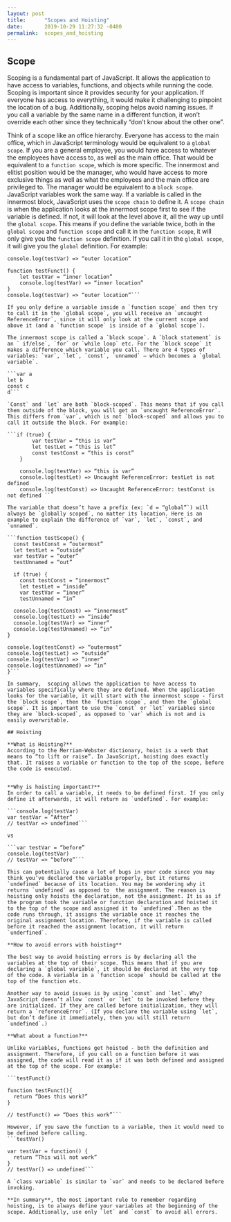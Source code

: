 ```yaml
---
layout: post
title:      "Scopes and Hoisting"
date:       2019-10-29 11:27:32 -0400
permalink:  scopes_and_hoisting
---
```


## Scope

Scoping is a fundamental part of JavaScript. It allows the application to have access to variables, functions, and objects while running the code. Scoping is important since it provides security for your application. If everyone has access to everything, it would make it challenging to pinpoint the location of a bug. Additionally, scoping helps avoid naming issues. If you call a variable by the same name in a different function, it won’t override each other since they technically “don’t know about the other one”. 

Think of a scope like an office hierarchy. Everyone has access to the main office, which in JavaScript terminology would be equivalent to a `global scope`. If you are a general employee, you would have access to whatever the employees have access to, as well as the main office. That would be equivalent to a `function scope`, which is more specific. The innermost and elitist position would be the manager, who would have access to more exclusive things as well as what the employees and the main office are privileged to. The manager would be equivalent to a `block scope`. 
JavaScript variables work the same way. If a variable is called in the innermost block, JavaScript uses the `scope chain` to define it. A `scope chain` is when the application looks at the innermost scope first to see if the variable is defined. If not, it will look at the level above it, all the way up until the `global scope`. This means if you define the variable twice, both in the `global scope` and `function scope` and call it in the `function scope`, it will only give you the `function scope` definition. If you call it in the `global scope`, it will give you the `global` definition. 
For example:

``` let TestVar = “outer location”
console.log(testVar) => “outer location”

function testFunct() {
	let testVar = “inner location”
	console.log(testVar) => “inner location”
}
console.log(testVar) => “outer location”```

If you only define a variable inside a `function scope` and then try to call it in the `global scope`, you will receive an `uncaught ReferenceError`, since it will only look at the current scope and above it (and a `function scope` is inside of a `global scope`). 

The innermost scope is called a `block scope`. A `block statement` is an ` if/else`, `for` or `while loop` etc. For the `block scope` it makes a difference which variable you call. There are 4 types of variables: `var`, `let`, `const`, `unnamed` – which becomes a `global variable`.

```var a
let b
const c
d```

`Const` and `let` are both `block-scoped`. This means that if you call them outside of the block, you will get an `uncaught ReferenceError`. This differs from `var`, which is not `block-scoped` and allows you to call it outside the block. For example:

```if (true) {
		var testVar = “this is var”
		let testLet = “this is let”
		const testConst = “this is const”
	}
	
	console.log(testVar) => “this is var”
	console.log(testLet) => Uncaught ReferenceError: testLet is not defined
	console.log(testConst) => Uncaught ReferenceError: testConst is not defined	```
	
The variable that doesn’t have a prefix (ex: `d = “global”`) will always be `globally scoped`, no matter its location. Here is an example to explain the difference of `var`, `let`, `const`, and `unnamed`.

```function testScope() {
  const testConst = “outermost”
  let testLet = “outside”
  var testVar = “outer”
  testUnnamed = “out”
	
  if (true) {
    const testConst = “innermost”
    let testLet = “inside”
    var testVar = “inner”
    testUnnamed = “in”

  console.log(testConst) => “innermost”
  console.log(testLet) => “inside”
  console.log(testVar) => “inner”
  console.log(testUnnamed) => “in”
}

console.log(testConst) => “outermost”
console.log(testLet) => “outside”
console.log(testVar) => “inner”
console.log(testUnnamed) => “in”
}```

In summary,  scoping allows the application to have access to variables specifically where they are defined. When the application looks for the variable, it will start with the innermost scope - first the `block scope`, then the `function scope`, and then the `global scope`. It is important to use the `const` or `let` variables since they are `block-scoped`, as opposed to `var` which is not and is easily overwritable. 

## Hoisting

**What is Hoisting?**
According to the Merriam-Webster dictionary, hoist is a verb that means to “to lift or raise”. In JavaScript, hoisting does exactly that. It raises a variable or function to the top of the scope, before the code is executed. 


**Why is hoisting important?**
In order to call a variable, it needs to be defined first. If you only define it afterwards, it will return as `undefined`. For example:

```console.log(testVar)
var testVar = “After”
// testVar => undefined```

vs 

```var testVar = “before”
console.log(testVar) 
// testVar => “before”```

This can potentially cause a lot of bugs in your code since you may think you’ve declared the variable properly, but it returns `undefined` because of its location. You may be wondering why it returns `undefined` as opposed to  the assignment. The reason is hoisting only hoists the declaration, not the assignment. It is as if the program took the variable or function declaration and hoisted it to the top of the scope and assigned it to `undefined`.Then as the code runs through, it assigns the variable once it reaches the original assignment location. Therefore, if the variable is called before it reached the assignment location, it will return `underfined`.  

**How to avoid errors with hoisting**

The best way to avoid hoisting errors is by declaring all the variables at the top of their scope. This means that if you are declaring a `global variable`, it should be declared at the very top of the code. A variable in a `function scope` should be called at the top of the function etc. 

Another way to avoid issues is by using `const` and `let`. Why? JavaScript doesn’t allow `const` or `let` to be invoked before they are initialized. If they are called before initialization, they will return a `referenceError`. (If you declare the variable using `let`, but don’t define it immediately, then you will still return `undefined`.) 

**What about a function?**

Unlike variables, functions get hoisted - both the definition and assignment. Therefore, if you call on a function before it was assigned, the code will read it as if it was both defined and assigned at the top of the scope. For example:

```testFunct()

function testFunct(){
  return “Does this work?”
}

// testFunct() => “Does this work”```

However, if you save the function to a variable, then it would need to be defined before calling. 
```testVar()

var testVar = function() {
  return “This will not work”
}
// testVar() => undefined```

A `class variable` is similar to `var` and needs to be declared before invoking.

**In summary**, the most important rule to remember regarding hoisting, is to always define your variables at the beginning of the scope. Additionally, use only `let` and `const` to avoid all errors. 
